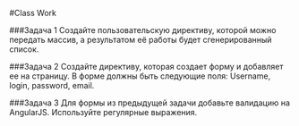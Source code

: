 #Class Work 

###Задача 1 
Создайте пользовательскую директиву, которой можно передать массив, а результатом её работы будет сгенерированный список.

###Задача 2 
Создайте директиву, которая создает форму и добавляет ее на страницу. В форме должны быть следующие поля: 
Username, login, password, email. 

###Задача 3 
Для формы из предыдущей задачи добавьте валидацию на AngularJS. Используйте регулярные выражения. 
